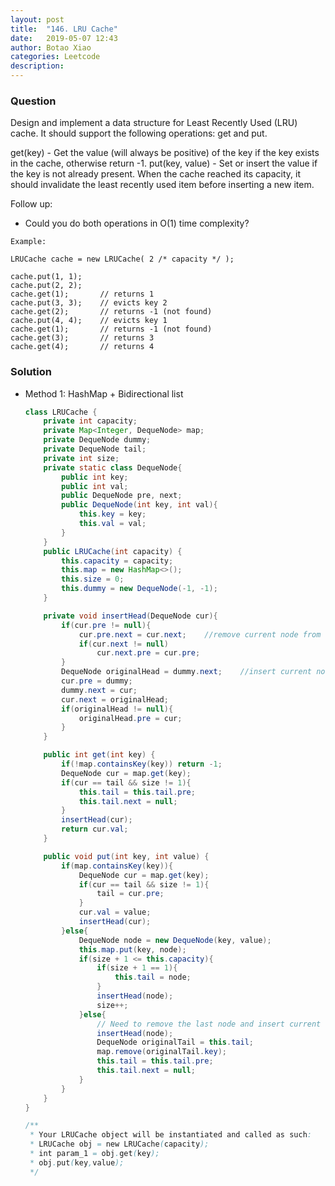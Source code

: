 ```yaml
---
layout: post
title:  "146. LRU Cache"
date:   2019-05-07 12:43
author: Botao Xiao
categories: Leetcode
description:
---
```


### Question
Design and implement a data structure for Least Recently Used (LRU) cache. It should support the following operations: get and put.

get(key) - Get the value (will always be positive) of the key if the key exists in the cache, otherwise return -1.
put(key, value) - Set or insert the value if the key is not already present. When the cache reached its capacity, it should invalidate the least recently used item before inserting a new item.

Follow up:
* Could you do both operations in O(1) time complexity?

```
Example:

LRUCache cache = new LRUCache( 2 /* capacity */ );

cache.put(1, 1);
cache.put(2, 2);
cache.get(1);       // returns 1
cache.put(3, 3);    // evicts key 2
cache.get(2);       // returns -1 (not found)
cache.put(4, 4);    // evicts key 1
cache.get(1);       // returns -1 (not found)
cache.get(3);       // returns 3
cache.get(4);       // returns 4
```

### Solution
* Method 1: HashMap + Bidirectional list
  ```Java
  class LRUCache {
      private int capacity;
      private Map<Integer, DequeNode> map;
      private DequeNode dummy;
      private DequeNode tail;
      private int size;
      private static class DequeNode{
          public int key;
          public int val;
          public DequeNode pre, next;
          public DequeNode(int key, int val){
              this.key = key;
              this.val = val;
          }
      }
      public LRUCache(int capacity) {
          this.capacity = capacity;
          this.map = new HashMap<>();
          this.size = 0;
          this.dummy = new DequeNode(-1, -1);        
      }

      private void insertHead(DequeNode cur){
          if(cur.pre != null){
              cur.pre.next = cur.next;    //remove current node from the list.
              if(cur.next != null)
                  cur.next.pre = cur.pre;
          }
          DequeNode originalHead = dummy.next;    //insert current node to the head of the list.
          cur.pre = dummy;
          dummy.next = cur;
          cur.next = originalHead;
          if(originalHead != null){
              originalHead.pre = cur;
          }
      }

      public int get(int key) {
          if(!map.containsKey(key)) return -1;
          DequeNode cur = map.get(key);
          if(cur == tail && size != 1){
              this.tail = this.tail.pre;
              this.tail.next = null;
          }
          insertHead(cur);
          return cur.val;
      }

      public void put(int key, int value) {
          if(map.containsKey(key)){
              DequeNode cur = map.get(key);
              if(cur == tail && size != 1){
                  tail = cur.pre;
              }
              cur.val = value;
              insertHead(cur);
          }else{
              DequeNode node = new DequeNode(key, value);
              this.map.put(key, node);
              if(size + 1 <= this.capacity){
                  if(size + 1 == 1){
                      this.tail = node;
                  }
                  insertHead(node);
                  size++;
              }else{
                  // Need to remove the last node and insert current one.
                  insertHead(node);
                  DequeNode originalTail = this.tail;
                  map.remove(originalTail.key);
                  this.tail = this.tail.pre;
                  this.tail.next = null;
              }
          }
      }
  }

  /**
   * Your LRUCache object will be instantiated and called as such:
   * LRUCache obj = new LRUCache(capacity);
   * int param_1 = obj.get(key);
   * obj.put(key,value);
   */
  ```
